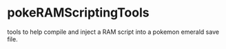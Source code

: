 # pokeRAMScriptingTools
tools to help compile and inject a RAM script into a pokemon emerald save file. 
